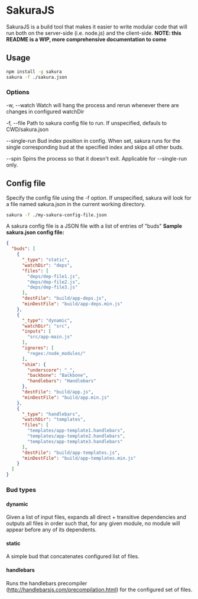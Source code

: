 # SakuraJS
SakuraJS is a build tool that makes it easier to write modular code that will run both on the server-side (i.e. node.js) and the client-side.
**NOTE: this README is a WIP, more comprehensive documentation to come**

## Usage
```bash
npm install -g sakura
sakura -f ./sakura.json
```

### Options
-w, --watch
Watch will hang the process and rerun whenever there are changes in configured watchDir

-f, --file <file>
Path to sakura config file to run. If unspecified, defauls to CWD/sakura.json

--single-run <bud-index>
Bud index position in config. When set, sakura runs for the single corresponding bud at the 
specified index and skips all other buds.

--spin
Spins the process so that it doesn't exit. Applicable for --single-run only.

## Config file
Specify the config file using the -f option. If unspecified, sakura will look for a file named sakura.json in the current working directory.
```bash
sakura -f ./my-sakura-config-file.json
```
A sakura config file is a JSON file with a list of entries of "buds"
**Sample sakura.json config file:**
```json
{
  "buds": [
    {
      "_type": "static",
      "watchDir": "deps",
      "files": [
        "deps/dep-file1.js",
        "deps/dep-file2.js",
        "deps/dep-file3.js"
      ],
      "destFile": "build/app-deps.js",
      "minDestFile": "build/app-deps.min.js"
    },
    {
      "_type": "dynamic",
      "watchDir": "src",
      "inputs": [
        "src/app-main.js"
      ],
      "ignores": [
        "regex:/node_modules/"
      ],
      "shim": {
        "underscore": "_",
        "backbone": "Backbone",
        "handlebars": "Handlebars"
      },
      "destFile": "build/app.js",
      "minDestFile": "build/app.min.js"
    },
    {
      "_type": "handlebars",
      "watchDir": "templates",
      "files": [
        "templates/app-template1.handlebars",
        "templates/app-template2.handlebars",
        "templates/app-template3.handlebars"
      ],
      "destFile": "build/app-templates.js",
      "minDestFile": "build/app-templates.min.js"
    }
  ]
}
```

### Bud types
#### dynamic
Given a list of input files, expands all direct + transitive dependencies and outputs all files in order such that, for any given module, no module will appear before any of its dependents.

#### static
A simple bud that concatenates configured list of files.

#### handlebars
Runs the handlebars precompiler (http://handlebarsjs.com/precompilation.html) for the configured set of files.
